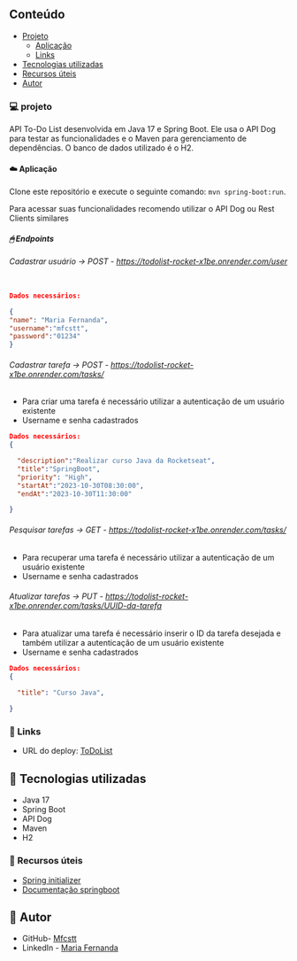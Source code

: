 


## Conteúdo

- [Projeto](#projeto)
    - [Aplicação](#Aplicação)
    - [Links](#links)
- [Tecnologias utilizadas](#tecnologias-utilizadas)
- [Recursos úteis](#recursos-úteis)
- [Autor](#autor)



### 💻 projeto

API To-Do List desenvolvida em Java 17 e Spring Boot. Ele usa o API Dog para testar as funcionalidades e o Maven para gerenciamento de dependências. O banco de dados utilizado é o H2.


#### ☁️ Aplicação

Clone este repositório e execute o seguinte comando: `mvn spring-boot:run`.

Para acessar suas funcionalidades recomendo utilizar o API Dog ou Rest Clients similares 

##### 🖱 Endpoints
###### Cadastrar usuário -> POST - https://todolist-rocket-x1be.onrender.com/user
```json

Dados necessários:

{
"name": "Maria Fernanda",
"username":"mfcstt",
"password":"01234"
}
```

###### Cadastrar tarefa -> POST - https://todolist-rocket-x1be.onrender.com/tasks/
- Para criar uma tarefa é necessário utilizar a autenticação de um usuário existente
- Username e senha cadastrados
```json
Dados necessários:
{

  "description":"Realizar curso Java da Rocketseat",
  "title":"SpringBoot",
  "priority": "High",
  "startAt":"2023-10-30T08:30:00",
  "endAt":"2023-10-30T11:30:00"

}
```

###### Pesquisar tarefas -> GET - https://todolist-rocket-x1be.onrender.com/tasks/
- Para recuperar uma tarefa é necessário utilizar a autenticação de um usuário existente
- Username e senha cadastrados

###### Atualizar tarefas -> PUT - https://todolist-rocket-x1be.onrender.com/tasks/UUID-da-tarefa
- Para atualizar uma tarefa é necessário inserir o ID da tarefa desejada e também utilizar a autenticação de um usuário existente
- Username e senha cadastrados
```json
Dados necessários:
{

  "title": "Curso Java",
  
}
```

### 🔗 Links


- URL do deploy: [ToDoList](https://todolist-rocket-x1be.onrender.com)
## 🖤 Tecnologias utilizadas

- Java 17
- Spring Boot
- API Dog
- Maven
- H2

### 📑 Recursos úteis
-  [Spring initializer](https://start.spring.io)
- [Documentação springboot](https://spring.io/guides/gs/spring-boot/)


## 💬 Autor

- GitHub- [Mfcstt](https://github.com/mfcstt)
- LinkedIn - [Maria Fernanda](https://www.linkedin.com/in/mfcstt)



